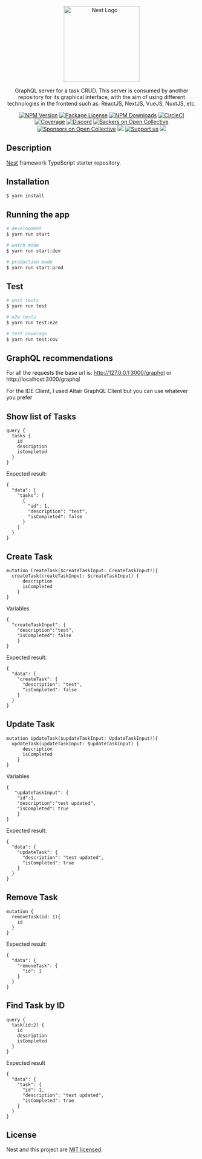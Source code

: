 <p align="center">
  <a href="http://nestjs.com/" target="blank"><img src="https://nestjs.com/img/logo-small.svg" width="200" alt="Nest Logo" /></a>
</p>

[circleci-image]: https://img.shields.io/circleci/build/github/nestjs/nest/master?token=abc123def456
[circleci-url]: https://circleci.com/gh/nestjs/nest

<p align="center">GraphQL server for a task CRUD. This server is consumed by another repository for its graphical interface, with the aim of using different technologies in the frontend such as: ReactJS, NextJS, VueJS, NuxtJS, etc.
</p>

<p align="center">
<a href="https://www.npmjs.com/~nestjscore" target="_blank"><img src="https://img.shields.io/npm/v/@nestjs/core.svg" alt="NPM Version" /></a>
<a href="https://www.npmjs.com/~nestjscore" target="_blank"><img src="https://img.shields.io/npm/l/@nestjs/core.svg" alt="Package License" /></a>
<a href="https://www.npmjs.com/~nestjscore" target="_blank"><img src="https://img.shields.io/npm/dm/@nestjs/common.svg" alt="NPM Downloads" /></a>
<a href="https://circleci.com/gh/nestjs/nest" target="_blank"><img src="https://img.shields.io/circleci/build/github/nestjs/nest/master" alt="CircleCI" /></a>
<a href="https://coveralls.io/github/nestjs/nest?branch=master" target="_blank"><img src="https://coveralls.io/repos/github/nestjs/nest/badge.svg?branch=master#9" alt="Coverage" /></a>
<a href="https://discord.gg/G7Qnnhy" target="_blank"><img src="https://img.shields.io/badge/discord-online-brightgreen.svg" alt="Discord"/></a>
<a href="https://opencollective.com/nest#backer" target="_blank"><img src="https://opencollective.com/nest/backers/badge.svg" alt="Backers on Open Collective" /></a>
<a href="https://opencollective.com/nest#sponsor" target="_blank"><img src="https://opencollective.com/nest/sponsors/badge.svg" alt="Sponsors on Open Collective" /></a>
  <a href="https://paypal.me/kamilmysliwiec" target="_blank"><img src="https://img.shields.io/badge/Donate-PayPal-ff3f59.svg"/></a>
    <a href="https://opencollective.com/nest#sponsor"  target="_blank"><img src="https://img.shields.io/badge/Support%20us-Open%20Collective-41B883.svg" alt="Support us"></a>
  <a href="https://twitter.com/nestframework" target="_blank"><img src="https://img.shields.io/twitter/follow/nestframework.svg?style=social&label=Follow"></a>
</p>
  <!--[![Backers on Open Collective](https://opencollective.com/nest/backers/badge.svg)](https://opencollective.com/nest#backer)
  [![Sponsors on Open Collective](https://opencollective.com/nest/sponsors/badge.svg)](https://opencollective.com/nest#sponsor)-->

## Description

[Nest](https://github.com/nestjs/nest) framework TypeScript starter repository.

## Installation

```bash
$ yarn install
```

## Running the app

```bash
# development
$ yarn run start

# watch mode
$ yarn run start:dev

# production mode
$ yarn run start:prod
```

## Test

```bash
# unit tests
$ yarn run test

# e2e tests
$ yarn run test:e2e

# test coverage
$ yarn run test:cov
```

## GraphQL recommendations

For all the requests the base url is:
http://127.0.0.1:3000/graphql or http://localhost:3000/graphql

For the IDE Client, I used Altair GraphQL Client but you can use whatever you prefer

## Show list of Tasks

```
query {
  tasks {
    id
    description
    isCompleted
  }
}
```

Expected result:

```
{
  "data": {
    "tasks": [
      {
        "id": 1,
        "description": "test",
        "isCompleted": false
      }
    ]
  }
}
```

## Create Task

```
mutation CreateTask($createTaskInput: CreateTaskInput!){
  createTask(createTaskInput: $createTaskInput) {
      description
      isCompleted
    }
}
```

Variables

```
{
  "createTaskInput": {
  	"description":"test",
    "isCompleted": false
	}
}
```

Expected result:

```
{
  "data": {
    "createTask": {
      "description": "test",
      "isCompleted": false
    }
  }
}
```

## Update Task

```
mutation UpdateTask($updateTaskInput: UpdateTaskInput!){
  updateTask(updateTaskInput: $updateTaskInput) {
      description
      isCompleted
    }
}
```

Variables

```
{
   "updateTaskInput": {
    "id":1,
  	"description":"test updated",
    "isCompleted": true
	}
}
```

Expected result:

```
{
  "data": {
    "updateTask": {
      "description": "test updated",
      "isCompleted": true
    }
  }
}
```

## Remove Task

```
mutation {
  removeTask(id: 1){
    id
  }
}
```

Expected result:

```
{
  "data": {
    "removeTask": {
      "id": 1
    }
  }
}
```

## Find Task by ID

```
query {
  task(id:2) {
    id
    description
    isCompleted
  }
}
```

Expected result

```
{
  "data": {
    "task": {
      "id": 1,
      "description": "test updated",
      "isCompleted": true
    }
  }
}
```

## License

Nest and this project are [MIT licensed](LICENSE).
